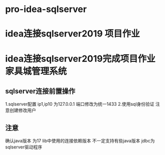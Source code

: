 # pro-idea-sqlserver
idea连接sqlserver2019 项目作业
=======
# idea连接sqlserver2019完成项目作业 家具城管理系统

## sqlserver连接前置操作
1.sqlserver配置 ip1,ip10 为127.0.0.1 端口修改为统一1433
2.使用sql身份验证 注意创建修改用户


## 注意
确认java版本  为17
lib中使用的连接依赖版本 不一定支持有些java版本
jdbc为sqlserver驱动程序

